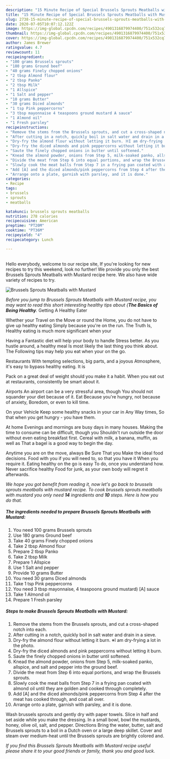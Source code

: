 ```yaml
---
description: "15 Minute Recipe of Special Brussels Sprouts Meatballs with Mustard"
title: "15 Minute Recipe of Special Brussels Sprouts Meatballs with Mustard"
slug: 2738-15-minute-recipe-of-special-brussels-sprouts-meatballs-with-mustard
date: 2020-07-05T10:07:12.122Z
image: https://img-global.cpcdn.com/recipes/4901316879974400/751x532cq70/brussels-sprouts-meatballs-with-mustard-recipe-main-photo.jpg
thumbnail: https://img-global.cpcdn.com/recipes/4901316879974400/751x532cq70/brussels-sprouts-meatballs-with-mustard-recipe-main-photo.jpg
cover: https://img-global.cpcdn.com/recipes/4901316879974400/751x532cq70/brussels-sprouts-meatballs-with-mustard-recipe-main-photo.jpg
author: James Brewer
ratingvalue: 4.7
reviewcount: 11
recipeingredient:
- "100 grams Brussels sprouts"
- "180 grams Ground beef"
- "40 grams Finely chopped onions"
- "2 tbsp Almond flour"
- "2 tbsp Panko"
- "2 tbsp Milk"
- "1 Allspice"
- "1 Salt and pepper"
- "10 grams Butter"
- "30 grams Diced almonds"
- "1 tsp Pink peppercorns"
- "3 tbsp mayonnaise 4 teaspoons ground mustard A sauce"
- "1 Almond oil"
- "1 Fresh parsley"
recipeinstructions:
- "Remove the stems from the Brussels sprouts, and cut a cross-shaped notch into each."
- "After cutting in a notch, quickly boil in salt water and drain in a sieve."
- "Dry-fry the almond flour without letting it burn. ※I am dry-frying a lot in the photo."
- "Dry-fry the diced almonds and pink peppercorns without letting it burn."
- "Saute the finely chopped onions in butter until softened."
- "Knead the almond powder, onions from Step 5, milk-soaked panko, allspice, and salt and pepper into the ground beef."
- "Divide the meat from Step 6 into equal portions, and wrap the Brussels sprouts."
- "Slowly cook the meat balls from Step 7 in a frying pan coated with almond oil until they are golden and cooked through completely."
- "Add [A] and the diced almonds/pink peppercorns from Step 4 after the meat has cooked through, and coat all over."
- "Arrange onto a plate, garnish with parsley, and it is done."
categories:
- Recipe
tags:
- brussels
- sprouts
- meatballs

katakunci: brussels sprouts meatballs 
nutrition: 278 calories
recipecuisine: American
preptime: "PT20M"
cooktime: "PT36M"
recipeyield: "4"
recipecategory: Lunch

---
```

<br>
Hello everybody, welcome to our recipe site, If you're looking for new recipes to try this weekend, look no further! We provide you only the best Brussels Sprouts Meatballs with Mustard recipe here. We also have wide variety of recipes to try.
<br>


![Brussels Sprouts Meatballs with Mustard](https://img-global.cpcdn.com/recipes/4901316879974400/751x532cq70/brussels-sprouts-meatballs-with-mustard-recipe-main-photo.jpg)

<i>Before you jump to Brussels Sprouts Meatballs with Mustard recipe, you may want to read this short interesting healthy tips about {<strong>The Basics of Being Healthy</strong>.</i>
Getting A Healthy Eater

Whether your Travel on the Move or round the
Home, you do not have to give up healthy eating
Simply because you're on the run. The Truth Is,
Healthy eating is much more significant when your


Having a Fantastic diet will help your body to handle
Stress better. As you hustle around, a healthy meal
Is most likely the last thing you think about. The
Following tips may help you eat when your on the go.

Restaurants
With tempting selections, big parts, and a joyous 
Atmosphere, it's easy to bypass healthy eating. It is 

Pack on a great deal of weight should you make it a habit.
When you eat out at restaurants, consistently be smart
about it.

Airports
An airport can be a very stressful area, though 
You should not squander your diet because of it. Eat
Because you're hungry, not because of anxiety,
Boredom, or even to kill time.

On your Vehicle 
Keep some healthy snacks in your car in Any Way times,
So that when you get hungry - you have them.

At home
Evenings and mornings are busy days in many houses.
Making the time to consume can be difficult, though you
Shouldn't run outside the door without even eating breakfast
first. Cereal with milk, a banana, muffin, as well as 
That a bagel is a good way to begin the day.

Anytime you are on the move, always Be Sure That you
Make the ideal food decisions. 
Food with you if you will need to, so that you have it
When you require it. Eating healthy on the go is easy
To do, once you understand how. Never sacrifice healthy
Food for junk, as your own body will regret it afterwards.


<i>We hope you got benefit from reading it, now let's go back to brussels sprouts meatballs with mustard recipe. To cook brussels sprouts meatballs with mustard you only need <strong>14</strong> ingredients and <strong>10</strong> steps. Here is how you do that.
</i>

##### The ingredients needed to prepare Brussels Sprouts Meatballs with Mustard:

1. You need 100 grams Brussels sprouts
1. Use 180 grams Ground beef
1. Take 40 grams Finely chopped onions
1. Take 2 tbsp Almond flour
1. Prepare 2 tbsp Panko
1. Take 2 tbsp Milk
1. Prepare 1 Allspice
1. Use 1 Salt and pepper
1. Provide 10 grams Butter
1. You need 30 grams Diced almonds
1. Take 1 tsp Pink peppercorns
1. You need 3 tbsp mayonnaise, 4 teaspoons ground mustard) [A] sauce
1. Take 1 Almond oil
1. Prepare 1 Fresh parsley


##### Steps to make Brussels Sprouts Meatballs with Mustard:

1. Remove the stems from the Brussels sprouts, and cut a cross-shaped notch into each.
1. After cutting in a notch, quickly boil in salt water and drain in a sieve.
1. Dry-fry the almond flour without letting it burn. ※I am dry-frying a lot in the photo.
1. Dry-fry the diced almonds and pink peppercorns without letting it burn.
1. Saute the finely chopped onions in butter until softened.
1. Knead the almond powder, onions from Step 5, milk-soaked panko, allspice, and salt and pepper into the ground beef.
1. Divide the meat from Step 6 into equal portions, and wrap the Brussels sprouts.
1. Slowly cook the meat balls from Step 7 in a frying pan coated with almond oil until they are golden and cooked through completely.
1. Add [A] and the diced almonds/pink peppercorns from Step 4 after the meat has cooked through, and coat all over.
1. Arrange onto a plate, garnish with parsley, and it is done.


Wash brussels sprouts and gently dry with paper towels. Slice in half and set aside while you make the dressing. In a small bowl, bowl the mustards, honey, olive oil, salt, and pepper. Directions Bring the water, butter, salt and Brussels sprouts to a boil in a Dutch oven or a large deep skillet. Cover and steam over medium-heat until the Brussels sprouts are brightly colored and. 

<i>If you find this Brussels Sprouts Meatballs with Mustard recipe useful please share it to your good friends or family, thank you and good luck.</i>
